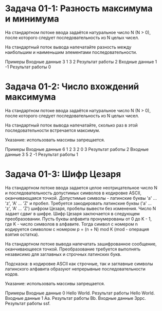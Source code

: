 # Задача 01-1: Разность максимума и минимума
На стандартном потоке ввода задаётся натуральное число N (N > 0), после которого следует последовательность из N целых чисел.

На стандартный поток вывода напечатайте разность между наибольшим и наименьшим элементами последовательности.

Примеры
Входные данные
3 1 3 2
Результат работы
2
Входные данные
1 -1
Результат работы
0

# Задача 01-2: Число вхождений максимума
На стандартном потоке ввода задаётся натуральное число N (N > 0), после которого следует последовательность из N целых чисел.

На стандартный поток вывода напечатайте, сколько раз в этой последовательности встречается максимум.

Указание: использовать массивы запрещается.

Примеры
Входные данные
6 1 2 3 2 0 3
Результат работы
2
Входные данные
3 5 2 -1
Результат работы
1

# Задача 01-3: Шифр Цезаря
На стандартном потоке ввода задается целое неотрицательное число N и последовательность допустимых символов в кодировке ASCII, оканчивающаяся точкой. Допустимые символы - латинские буквы 'a' ... 'z', 'A' ... 'Z' и пробел. Требуется закодировать латинские буквы ('a' ... 'z', 'A' ... 'Z') шифром Цезаря, пробелы вывести без изменения. Число N задает сдвиг в шифре. Шифр Цезаря заключается в следующем преобразовании. Пусть буквы алфавита пронумерованы от 0 до K - 1, где K - число символов в алфавите. Тогда символ с номером n кодируется символом с номером p = (n + N) mod K (mod - операция взятия остатка).

На стандартном потоке вывода напечатать зашифрованное сообщение, оканчивающееся точкой. Преобразование требуется выполнять независимо для заглавных и строчных латинских букв.

Подсказка: в кодировке ASCII как строчные, так и заглавные символы латинского алфавита образуют непрерывные последовательности кодов.

Указание: использовать массивы запрещается.

Примеры
Входные данные
0 Hello World.
Результат работы
 Hello World.
Входные данные
1 Aa.
Результат работы
 Bb.
Входные данные
3ppc.
Результат работы
ssf.
